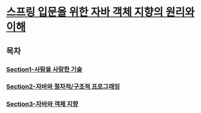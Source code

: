 # [스프링 입문을 위한 자바 객체 지향의 원리와 이해](http://www.yes24.com/Product/Goods/17350624)

## 목차
### [Section1-사람을 사랑한 기술](Section1.md)
### [Section2-자바와 절차적/구조적 프로그래밍](Section2.md)
### [Section3-자바와 객체 지향](Section3.md)
